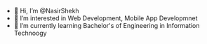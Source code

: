 - 👋 Hi, I’m @NasirShekh
- 👀 I’m interested in Web Development, Mobile App Developmnet
- 🌱 I’m currently learning Bachelor's of Engineering in Information Technoogy


<!---
NasirShekh/NasirShekh is a ✨ special ✨ repository because its `README.md` (this file) appears on your GitHub profile.
You can click the Preview link to take a look at your changes.
--->
